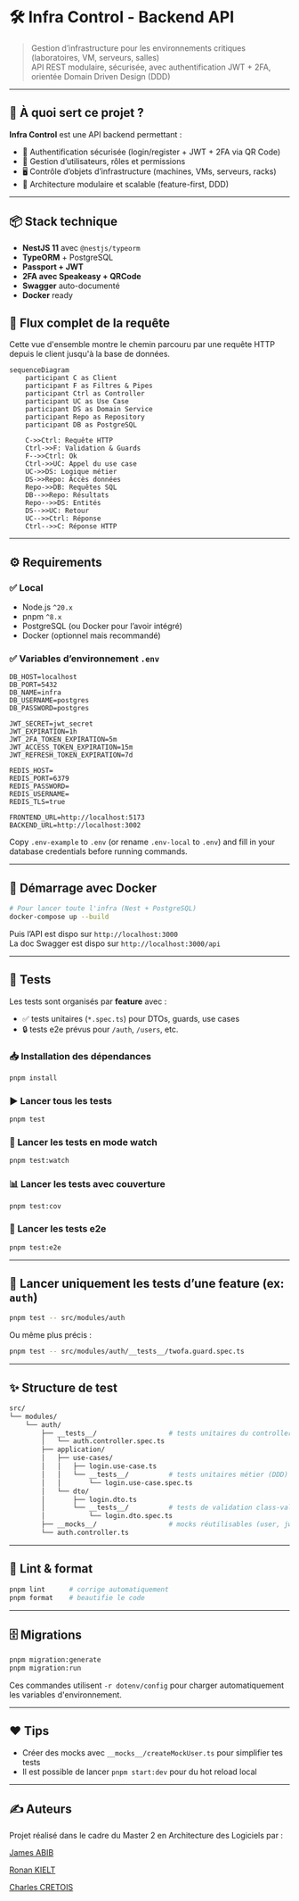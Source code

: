 # 🛠️ Infra Control - Backend API

> Gestion d’infrastructure pour les environnements critiques (laboratoires, VM, serveurs, salles)  
> API REST modulaire, sécurisée, avec authentification JWT + 2FA, orientée Domain Driven Design (DDD)

---

## 🚀 À quoi sert ce projet ?

**Infra Control** est une API backend permettant :

- 🔐 Authentification sécurisée (login/register + JWT + 2FA via QR Code)
- 🏢 Gestion d’utilisateurs, rôles et permissions
- 🖥️ Contrôle d’objets d’infrastructure (machines, VMs, serveurs, racks)
- 🧩 Architecture modulaire et scalable (feature-first, DDD)

---

## 📦 Stack technique

- **NestJS 11** avec `@nestjs/typeorm`
- **TypeORM** + PostgreSQL
- **Passport + JWT**
- **2FA avec Speakeasy + QRCode**
- **Swagger** auto-documenté
- **Docker** ready


## 🔄 Flux complet de la requête

Cette vue d'ensemble montre le chemin parcouru par une requête HTTP depuis le client jusqu'à la base de données.

```mermaid
sequenceDiagram
    participant C as Client
    participant F as Filtres & Pipes
    participant Ctrl as Controller
    participant UC as Use Case
    participant DS as Domain Service
    participant Repo as Repository
    participant DB as PostgreSQL

    C->>Ctrl: Requête HTTP
    Ctrl->>F: Validation & Guards
    F-->>Ctrl: Ok
    Ctrl->>UC: Appel du use case
    UC->>DS: Logique métier
    DS->>Repo: Accès données
    Repo->>DB: Requêtes SQL
    DB-->>Repo: Résultats
    Repo-->>DS: Entités
    DS-->>UC: Retour
    UC-->>Ctrl: Réponse
    Ctrl-->>C: Réponse HTTP
```

---

## ⚙️ Requirements

### ✅ Local

- Node.js `^20.x`
- pnpm `^8.x`
- PostgreSQL (ou Docker pour l’avoir intégré)
- Docker (optionnel mais recommandé)

### ✅ Variables d’environnement `.env`

```env
DB_HOST=localhost
DB_PORT=5432
DB_NAME=infra
DB_USERNAME=postgres
DB_PASSWORD=postgres

JWT_SECRET=jwt_secret
JWT_EXPIRATION=1h
JWT_2FA_TOKEN_EXPIRATION=5m
JWT_ACCESS_TOKEN_EXPIRATION=15m
JWT_REFRESH_TOKEN_EXPIRATION=7d

REDIS_HOST=
REDIS_PORT=6379
REDIS_PASSWORD=
REDIS_USERNAME=
REDIS_TLS=true

FRONTEND_URL=http://localhost:5173
BACKEND_URL=http://localhost:3002
```

Copy `.env-example` to `.env` (or rename `.env-local` to `.env`) and fill in your database credentials before running commands.

---

## 🐳 Démarrage avec Docker

```bash
# Pour lancer toute l'infra (Nest + PostgreSQL)
docker-compose up --build
```

Puis l’API est dispo sur `http://localhost:3000`  
La doc Swagger est dispo sur `http://localhost:3000/api`

---

## 🧪 Tests

Les tests sont organisés par **feature** avec :

- ✅ tests unitaires (`*.spec.ts`) pour DTOs, guards, use cases
- 🔒 tests e2e prévus pour `/auth`, `/users`, etc.

### 📥 Installation des dépendances

```bash
pnpm install
```

### ▶️ Lancer **tous** les tests

```bash
pnpm test
```

### 🔁 Lancer les tests en **mode watch**

```bash
pnpm test:watch
```

### 📊 Lancer les tests avec **couverture**

```bash
pnpm test:cov
```

### 🧪 Lancer les **tests e2e**

```bash
pnpm test:e2e
```

---

## 🎯 Lancer uniquement les tests d’une feature (ex: `auth`)

```bash
pnpm test -- src/modules/auth
```

Ou même plus précis :

```bash
pnpm test -- src/modules/auth/__tests__/twofa.guard.spec.ts
```

---

## ✨ Structure de test

```bash
src/
└── modules/
    └── auth/
        ├── __tests__/                  # tests unitaires du controller, guards, etc.
        │   └── auth.controller.spec.ts
        ├── application/
        │   ├── use-cases/
        │   │   ├── login.use-case.ts
        │   │   └── __tests__/          # tests unitaires métier (DDD)
        │   │       └── login.use-case.spec.ts
        │   └── dto/
        │       ├── login.dto.ts
        │       └── __tests__/          # tests de validation class-validator
        │           └── login.dto.spec.ts
        ├── __mocks__/                  # mocks réutilisables (user, jwt, etc.)
        └── auth.controller.ts
```

---

## 🧼 Lint & format

```bash
pnpm lint      # corrige automatiquement
pnpm format    # beautifie le code
```

---

## 🗄️ Migrations

```bash
pnpm migration:generate
pnpm migration:run
```

Ces commandes utilisent `-r dotenv/config` pour charger automatiquement les variables d'environnement.

---

## ❤️ Tips

- Créer des mocks avec `__mocks__/createMockUser.ts` pour simplifier tes tests
- Il est possible de lancer `pnpm start:dev` pour du hot reload local

---

## ✍️ Auteurs

Projet réalisé dans le cadre du Master 2 en Architecture des Logiciels par :

[James ABIB](https://www.linkedin.com/in/jamesabib/)

[Ronan KIELT](https://www.linkedin.com/in/ronan-kielt/)

[Charles CRETOIS](https://www.linkedin.com/in/charles-cretois-43882a17b/)
